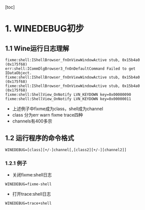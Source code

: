 [toc]

# 1. WINEDEBUG初步

## 1.1 Wine运行日志理解

```
fixme:shell:IShellBrowser_fnOnViewWindowActive stub, 0x15b4a0 (0x175f68)
err:shell:ICommDlgBrowser3_fnOnDefaultCommand Failed to get IDataObject.
fixme:shell:IShellBrowser_fnOnViewWindowActive stub, 0x15b4a0 (0x175f68)
fixme:shell:IShellBrowser_fnOnViewWindowActive stub, 0x15b4a0 (0x175f68)
fixme:shell:ShellView_OnNotify LVN_KEYDOWN key=0x00000090
fixme:shell:ShellView_OnNotify LVN_KEYDOWN key=0x00000011
```

* 上述例子中fixme成为class，shell成为channel
* class 分为err warn fixme trace四种
* channels有400多宗

## 1.2 运行程序的命令格式
```
WINEDEBUG=[class][+/-]channel[,[class2][+/-][channel2]]
```

### 1.2.1 例子
* 关闭fixme:shell日志
```
WINEDEBUG=fixme-shell
```
* 打开trace:shell日志
```
WINEDEBUG=trace+shell
```